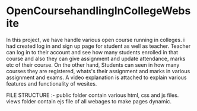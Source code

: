 # OpenCoursehandlingInCollegeWebsite
In this project, we have handle various open course running in colleges. i had created log in and sign up page for student as well as teacher.
Teacher can log in to their account and see how many students enrolled in that course and also they can give assignment and update attendance, marks etc of their course. On the other hand, Students can seen in how many courses they are registered, whats's their assignment and marks in various assignment and exams.
A video explanation is attached to explain various features and functionality of wesites.                                                                                 

FILE STRUCTURE :- 
public folder contain various html, css and js files. views folder contain ejs file of all webages to make pages dynamic.
